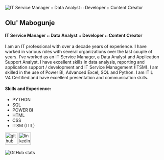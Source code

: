 ![IT Service Manager :: Data Analyst :: Developer :: Content Creator](https://pbs.twimg.com/profile_banners/123693137/1711483978/1080x360)

## Olu' Mabogunje

#### IT Service Manager :: Data Analyst :: Developer :: Content Creator

I am an IT professional with over a decade years of experience.  I have worked in various roles with several organizations over the last couple of years.  I've worked as an IT Service Manager, a Data Analyst and Application Support Analyst.  I have excellent skills in data analysis, reporting and application support / development and IT Service Management (ITSM).  I am skilled in the use of Power BI, Advanced Excel, SQL and Python. I am ITIL V4 Certified and have excellent presentation and communication skills.


#### Skills and Experience: 
* PYTHON
* SQL
* POWER BI
* HTML
* CSS
* ITSM (ITIL)

 


[<img src='https://cdn.jsdelivr.net/npm/simple-icons@3.0.1/icons/github.svg' alt='github' height='40'>](https://github.com/omabogun)  [<img src='https://cdn.jsdelivr.net/npm/simple-icons@3.0.1/icons/linkedin.svg' alt='linkedin' height='40'>](https://www.linkedin.com/in/olu-mabogunje/)  

![GitHub stats](https://github-readme-stats.vercel.app/api?username=omabogun&show_icons=true)  

